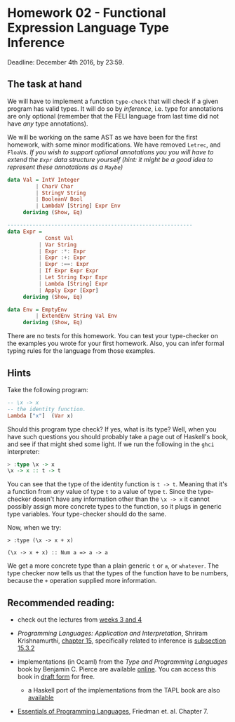 Homework 02 - Functional Expression Language Type Inference
===============================================================================

Deadline: December 4th 2016, by 23:59.

The task at hand
------------------------------------------------------------------------------

We will have to implement a function `type-check` that will check if a given program has valid types. It will do so by *_inference_*, i.e. type for annotations are only optional (remember that the FELI language from last time did not have *any* type annotations).

We will be working on the same AST as we have been for the first homework, with some minor modifications. We have removed `Letrec`, and `FloaV`s. *_If you wish to support optional annotations you you will have to extend the `Expr` data structure yourself (hint: it might be a good idea to represent these annotations as a `Maybe`)_* 

```Haskell
data Val = IntV Integer
         | CharV Char
         | StringV String
         | BooleanV Bool
         | LambdaV [String] Expr Env
     deriving (Show, Eq)

-----------------------------------------------------------
data Expr = 
            Const Val
          | Var String
          | Expr :*: Expr 
          | Expr :+: Expr 
          | Expr :==: Expr 
          | If Expr Expr Expr
          | Let String Expr Expr
          | Lambda [String] Expr 
          | Apply Expr [Expr]
     deriving (Show, Eq)

data Env = EmptyEnv
         | ExtendEnv String Val Env
     deriving (Show, Eq)
```

There are no tests for this homework. You can test your type-checker on the examples you wrote for your first homework. Also, you can infer formal typing rules for the language from those examples.


Hints
------------------------------------------------------------------------------
Take the following program:
```Haskell
-- \x -> x
-- the identity function.
Lambda ["x"]  (Var x)
```

Should this program type check? If yes, what is its type? Well, when you have such questions you should probably take a page out of Haskell's book, and see if that might shed some light. If we run the following in the `ghci` interpreter:
```Haskell
> :type \x -> x
\x -> x :: t -> t
```

You can see that the type of the identity function is `t -> t`. Meaning that it's a function from *any* value of type `t` to a value of type `t`. Since the type-checker doesn't have any information other than the `\x -> x` it cannot possibly assign more concrete types to the function, so it plugs in generic type variables. Your type-checker should do the same.

Now, when we try:
```
> :type (\x -> x + x)

(\x -> x + x) :: Num a => a -> a
```

We get a more concrete type than a plain generic `t` or `a`, or `whatever`. The type checker now tells us that the types of the function have to be numbers, because the `+` operation supplied more information.  


Recommended reading:
------------------------------------------------------------------------------
 * check out the lectures from [weeks 3 and 4](http://bigfoot.cs.upt.ro/~marius/curs/plda/index.html)
 * *Programming Languages: Application and Interpretation*, Shriram Krishnamurthi, [chapter 15](http://cs.brown.edu/courses/cs173/2012/book/types.html), specifically related to inference is [subsection 15.3.2](http://cs.brown.edu/courses/cs173/2012/book/types.html#(part._.Type_.Inference))
 * implementations (in Ocaml) from the *Type and Programming Languages* book by Benjamin C. Pierce are available [online](http://www.cis.upenn.edu/~bcpierce/tapl/). You can access this book in [draft form](http://ropas.snu.ac.kr/~kwang/520/pierce_book.pdf) for free.
   * a Haskell port of the implementations from the TAPL book are also [available](https://code.google.com/p/tapl-haskell/)  

* [Essentials of Programming Languages](https://karczmarczuk.users.greyc.fr/TEACH/Doc/EssProgLan.pdf), Friedman et. al. Chapter 7.